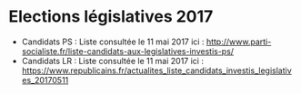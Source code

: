 # Elections législatives 2017

- Candidats PS : Liste consultée le 11 mai 2017 ici : http://www.parti-socialiste.fr/liste-candidats-aux-legislatives-investis-ps/
- Candidats LR : Liste consultée le 11 mai 2017 ici : https://www.republicains.fr/actualites_liste_candidats_investis_legislatives_20170511
